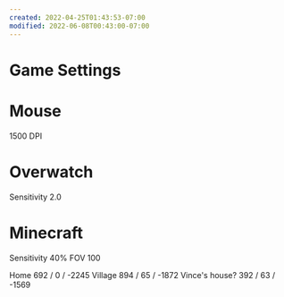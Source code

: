 ```yaml
---
created: 2022-04-25T01:43:53-07:00
modified: 2022-06-08T00:43:00-07:00
---
```


# Game Settings

# Mouse
1500 DPI

# Overwatch
Sensitivity 2.0

# Minecraft
Sensitivity 40%
FOV 100

Home 692 / 0 / -2245
Village 894 / 65 / -1872
Vince's house? 392 / 63 / -1569
